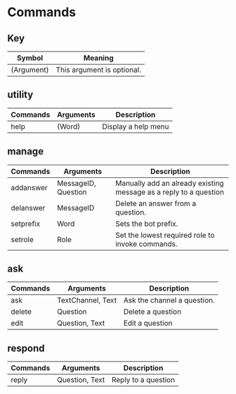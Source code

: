 # Commands

## Key
| Symbol     | Meaning                    |
| ---------- | -------------------------- |
| (Argument) | This argument is optional. |

## utility
| Commands | Arguments | Description         |
| -------- | --------- | ------------------- |
| help     | (Word)    | Display a help menu |

## manage
| Commands  | Arguments           | Description                                                       |
| --------- | ------------------- | ----------------------------------------------------------------- |
| addanswer | MessageID, Question | Manually add an already existing message as a reply to a question |
| delanswer | MessageID           | Delete an answer from a question.                                 |
| setprefix | Word                | Sets the bot prefix.                                              |
| setrole   | Role                | Set the lowest required role to invoke commands.                  |

## ask
| Commands | Arguments         | Description                 |
| -------- | ----------------- | --------------------------- |
| ask      | TextChannel, Text | Ask the channel a question. |
| delete   | Question          | Delete a question           |
| edit     | Question, Text    | Edit a question             |

## respond
| Commands | Arguments      | Description         |
| -------- | -------------- | ------------------- |
| reply    | Question, Text | Reply to a question |

